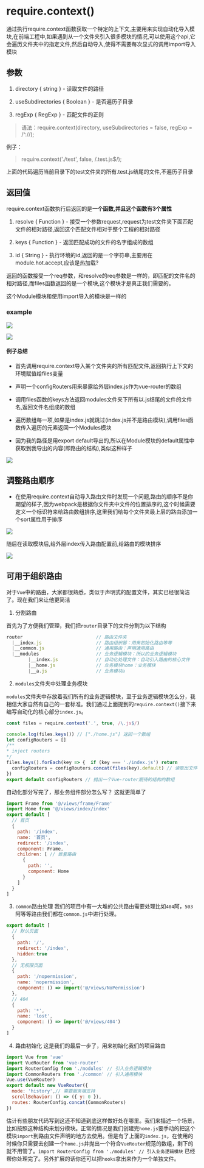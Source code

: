 # require.context()

通过执行require.context函数获取一个特定的上下文,主要用来实现自动化导入模块,在前端工程中,如果遇到从一个文件夹引入很多模块的情况,可以使用这个api,它会遍历文件夹中的指定文件,然后自动导入,使得不需要每次显式的调用import导入模块

## 参数

1. directory { string } - 读取文件的路径

2. useSubdirectories { Boolean } - 是否遍历子目录

3. regExp { RegExp } - 匹配文件的正则

> 语法：require.context(directory, useSubdirectories = false, regExp = /^.//);

例子：

> require.context('./test', false, /.test.js$/);

上面的代码遍历当前目录下的test文件夹的所有.test.js结尾的文件,不遍历子目录

## 返回值

require.context函数执行后返回的是**一个函数,并且这个函数有3个属性**

1. resolve { Function } - 接受一个参数request,request为test文件夹下面匹配文件的相对路径,返回这个匹配文件相对于整个工程的相对路径

2. keys { Function } - 返回匹配成功的文件的名字组成的数组

3. id { String } - 执行环境的id,返回的是一个字符串,主要用在module.hot.accept,应该是热加载?

返回的函数接受一个req参数，和resolve的req参数是一样的，即匹配的文件名的相对路径,而files函数返回的是一个模块,这个模块才是真正我们需要的。

这个Module模块和使用import导入的模块是一样的

### example

![](D:\GoogleDrive\images\2019-12-30-14-37-36-image.png)

![](D:\GoogleDrive\images\2019-12-30-14-37-21-image.png)

#### 例子总结

- 首先调用require.context导入某个文件夹的所有匹配文件,返回执行上下文的环境赋值给files变量

- 声明一个configRouters用来暴露给外层index.js作为vue-router的数组

- 调用files函数的keys方法返回modules文件夹下所有以.js结尾的文件的文件名,返回文件名组成的数组

- 遍历数组每一项,如果是index.js就跳过(index.js并不是路由模块),调用files函数传入遍历的元素返回一个Modules模块

- 因为我的路径是用export default导出的,所以在Module模块的default属性中获取到我导出的内容(即路由的结构),类似这种样子

![](D:\GoogleDrive\images\2019-12-30-14-38-33-image.png)

## 调整路由顺序

- 在使用require.context自动导入路由文件时发现一个问题,路由的顺序不是你期望的样子,因为webpack是根据你文件夹中文件的位置排序的,这个时候需要定义一个标识符来给路由数组排序,这里我们给每个文件夹最上层的路由添加一个sort属性用于排序

![](https://user-gold-cdn.xitu.io/2018/12/24/167de378ecafc0ae?imageView2/0/w/1280/h/960/format/webp/ignore-error/1)

随后在读取模块后,给外层index传入路由配置前,给路由的模块排序

![](https://user-gold-cdn.xitu.io/2018/12/24/167de378f1cadbee?imageView2/0/w/1280/h/960/format/webp/ignore-error/1)



## 可用于组织路由

对于`Vue`中的路由，大家都很熟悉，类似于声明式的配置文件，其实已经很简洁了。现在我们来让他更简洁

1. 分割路由

首先为了方便我们管理，我们把`router`目录下的文件分割为以下结构

```javascript
router                           // 路由文件夹
  |__index.js                    // 路由组织器：用来初始化路由等等
  |__common.js                   // 通用路由：声明通用路由
  |__modules                     // 业务逻辑模块：所以的业务逻辑模块
        |__index.js              // 自动化处理文件：自动引入路由的核心文件
        |__home.js               // 业务模块home：业务模块
        |__a.js                  // 业务模块a
```

2. `modules`文件夹中处理业务模块

`modules`文件夹中存放着我们所有的业务逻辑模块，至于业务逻辑模块怎么分，我相信大家自然有自己的一套标准。我们通过上面提到的`require.context()`接下来编写自动化的核心部分`index.js`。

```javascript
const files = require.context('.', true, /\.js$/)

console.log(files.keys()) // ["./home.js"] 返回一个数组
let configRouters = []
/**
* inject routers
*/
files.keys().forEach(key => {  if (key === './index.js') return
  configRouters = configRouters.concat(files(key).default) // 读取出文件中的default模块
})
export default configRouters // 抛出一个Vue-router期待的结构的数组
```

自动化部分写完了，那业务组件部分怎么写？ 这就更简单了

```javascript
import Frame from '@/views/frame/Frame'
import Home from '@/views/index/index'
export default [    
  // 首页
  {      
    path: '/index',      
    name: '首页',      
    redirect: '/index',      
    component: Frame,       
    children: [ // 嵌套路由
      {          
        path: '',          
        component: Home        
      }      
    ]    
  }
]
```

3. `common`路由处理
   我们的项目中有一大堆的公共路由需要处理比如`404`阿，`503`阿等等路由我们都在`common.js`中进行处理。

```javascript
export default [  
  // 默认页面
  {    
    path: '/',    
    redirect: '/index',    
    hidden:true
  },  
  // 无权限页面
  {    
    path: '/nopermission',    
    name: 'nopermission',    
    component: () => import('@/views/NoPermission')  
  },  
  // 404
  {    
    path: '*',    
    name: 'lost',    
    component: () => import('@/views/404')  
  }
]
```

4. 路由初始化
   这是我们的最后一步了，用来初始化我们的项目路由

```javascript
import Vue from 'vue'
import VueRouter from 'vue-router'
import RouterConfig from './modules' // 引入业务逻辑模块
import CommonRouters from './common' // 引入通用模块
Vue.use(VueRouter)
export default new VueRouter({  
  mode: 'history',// 需要服务端支持
  scrollBehavior: () => ({ y: 0 }),  
  routes: RouterConfig.concat(CommonRouters)
})
```

估计有些朋友代码写到这还不知道到底这样做好处在哪里。我们来描述一个场景，比如按照这种结构来划分模块。正常的情况是我们创建完`home.js`要手动的把这个模块`import`到路由文件声明的地方去使用。但是有了上面的`index.js`，在使用的时候你只需要去创建一个`home.js`并抛出一个符合`VueRouter`规范的数组，剩下的就不用管了。`import RouterConfig from './modules' // 引入业务逻辑模块` 已经帮你处理完了。另外扩展的话你还可以把`hooks`拿出来作为一个单独文件。
